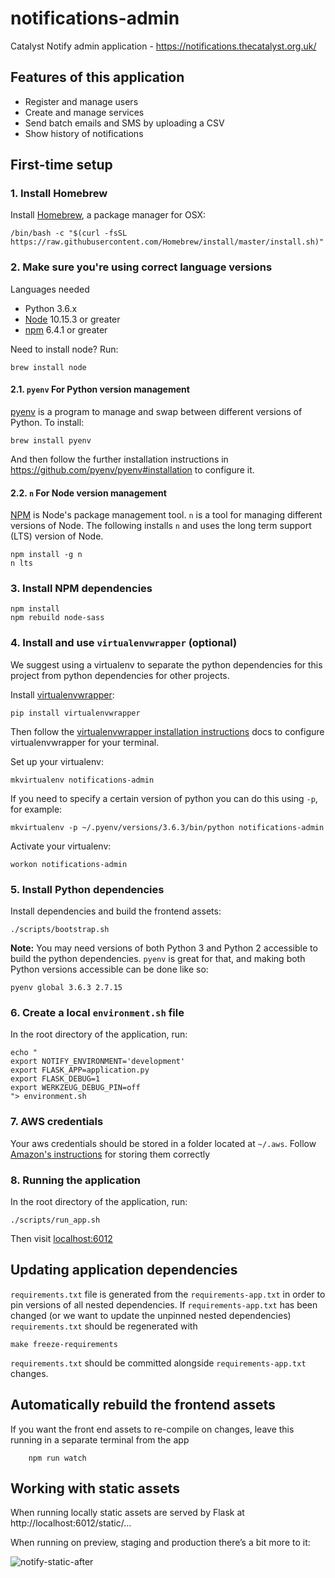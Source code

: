 # notifications-admin

Catalyst Notify admin application - https://notifications.thecatalyst.org.uk/

## Features of this application

 - Register and manage users
 - Create and manage services
 - Send batch emails and SMS by uploading a CSV
 - Show history of notifications

## First-time setup

### 1. Install Homebrew

Install [Homebrew](https://brew.sh), a package manager for OSX:

```shell
/bin/bash -c "$(curl -fsSL https://raw.githubusercontent.com/Homebrew/install/master/install.sh)"
```

### 2. Make sure you're using correct language versions

Languages needed
- Python 3.6.x
- [Node](https://nodejs.org/) 10.15.3 or greater
- [npm](https://www.npmjs.com/) 6.4.1 or greater

Need to install node? Run:

```shell
brew install node
```

#### 2.1. `pyenv` For Python version management

[pyenv](https://github.com/pyenv/pyenv) is a program to manage and swap between different versions of Python. To install:

```shell
brew install pyenv
```

And then follow the further installation instructions in https://github.com/pyenv/pyenv#installation to configure it.

#### 2.2. `n` For Node version management

[NPM](npmjs.org) is Node's package management tool. `n` is a tool for managing
different versions of Node. The following installs `n` and uses the long term support (LTS)
version of Node.

```shell
npm install -g n
n lts
```

### 3. Install NPM dependencies

```shell
npm install
npm rebuild node-sass
```

### 4. Install and use `virtualenvwrapper` (optional)

We suggest using a virtualenv to separate the python dependencies for this project from python dependencies for other projects.

Install [virtualenvwrapper](https://virtualenvwrapper.readthedocs.io/en/latest/install.html):

```shell
pip install virtualenvwrapper
```

Then follow the [virtualenvwrapper installation instructions](https://virtualenvwrapper.readthedocs.io/en/latest/install.html) docs to configure virtualenvwrapper for your terminal.

Set up your virtualenv:

```shell
mkvirtualenv notifications-admin
```

If you need to specify a certain version of python you can do this using `-p`, for example:

```shell
mkvirtualenv -p ~/.pyenv/versions/3.6.3/bin/python notifications-admin
```

Activate your virtualenv:

```shell
workon notifications-admin
```

### 5. Install Python dependencies

Install dependencies and build the frontend assets:

```shell
./scripts/bootstrap.sh
```

**Note:** You may need versions of both Python 3 and Python 2 accessible to build the python dependencies. `pyenv` is great for that, and making both Python versions accessible can be done like so:

```shell
pyenv global 3.6.3 2.7.15
```

### 6. Create a local `environment.sh` file

In the root directory of the application, run:

```
echo "
export NOTIFY_ENVIRONMENT='development'
export FLASK_APP=application.py
export FLASK_DEBUG=1
export WERKZEUG_DEBUG_PIN=off
"> environment.sh
```

### 7. AWS credentials

Your aws credentials should be stored in a folder located at `~/.aws`. Follow [Amazon's instructions](http://docs.aws.amazon.com/cli/latest/userguide/cli-chap-getting-started.html#cli-config-files) for storing them correctly


### 8. Running the application

In the root directory of the application, run:

```shell
./scripts/run_app.sh
```

Then visit [localhost:6012](http://localhost:6012)

## Updating application dependencies

`requirements.txt` file is generated from the `requirements-app.txt` in order to pin
versions of all nested dependencies. If `requirements-app.txt` has been changed (or
we want to update the unpinned nested dependencies) `requirements.txt` should be
regenerated with

```
make freeze-requirements
```

`requirements.txt` should be committed alongside `requirements-app.txt` changes.


## Automatically rebuild the frontend assets

If you want the front end assets to re-compile on changes, leave this running
in a separate terminal from the app

```shell
    npm run watch
```

## Working with static assets

When running locally static assets are served by Flask at http://localhost:6012/static/…

When running on preview, staging and production there’s a bit more to it:

![notify-static-after](https://user-images.githubusercontent.com/355079/50343595-6ea5de80-051f-11e9-85cf-2c20eb3cdefa.png)
